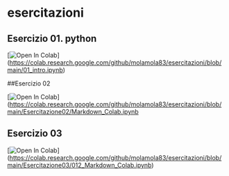 # esercitazioni

## Esercizio 01. python

[![Open In Colab](https://colab.research.google.com/assets/colab-badge.svg)]
(https://colab.research.google.com/github/molamola83/esercitazioni/blob/main/01_intro.ipynb)

##Esercizio 02

[![Open In Colab](https://colab.research.google.com/assets/colab-badge.svg)]
(https://colab.research.google.com/github/molamola83/esercitazioni/blob/main/Esercitazione02/Markdown_Colab.ipynb

## Esercizio 03
[![Open In Colab](https://colab.research.google.com/assets/colab-badge.svg)]
(https://colab.research.google.com/github/molamola83/esercitazioni/blob/main/Esercitazione03/012_Markdown_Colab.ipynb)


